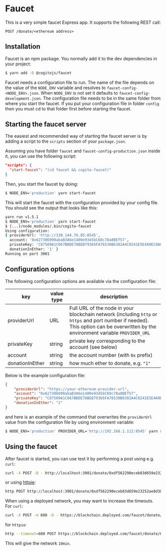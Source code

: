 Faucet
======

This is a very simple faucet Express app. It supports the following REST call:

```
POST /donate/<ethereum address>
```

## Installation

Faucet is an npm package. You normally add it to the dev dependencies in your project:

```bash
$ yarn add -D @cogitojs/faucet
```

Faucet needs a configuration file to run. The name of the file depends on the value of the `NODE_ENV` variable and resolves to `faucet-config-<NODE_ENV>.json`. When `NODE_ENV` is not set it defaults to `faucet-config-development.json`. The configuration file needs to be in the same folder from where you start the faucet. If you put your configuration file in folder `config` then you must cd to that folder first before starting the faucet.

## Starting the faucet server

The easiest and recommended way of starting the faucet server is by adding a script to the `scripts` section of your `package.json`.

Assuming you have folder `faucet` and `faucet-config-production.json` inside it, you can use the following script:

```json
"scripts": {
  "start-faucet": "(cd faucet && cogito-faucet)"
}
```

Then, you start the faucet by doing:

```bash
$ NODE_ENV='production' yarn start-faucet
```

This will start the faucet with the configuration provided by your config file. You should see the output that looks like this:

```bash
yarn run v1.5.1
$ NODE_ENV='production' yarn start-faucet
$ (...)/node_modules/.bin/cogito-faucet
Using configuration:
{ providerUrl: 'http://130.144.76.85:8545',
  account: '0x627306090abaB3A6e1400e9345bC60c78a8BEf57',
  privateKey: 'C87509A1C067BBDE78BEB793E6FA76530B6382A4C0241E5E4A9EC0A0F44DC0D3',
  donationInEther: '1' }
Running on port 3001
```

## Configuration options

The following configuration options are available via the configuration file:

| key  | value type  | description |
|------|----------------|-------------|
| providerUrl | URL | Full URL of the node in your blockchain network (including `http` or `https` and port number if needed). This option can be overwritten by the environment variable `PROVIDER_URL` |
| privateKey | string | private key corresponding to the account (see below) |
| account | string | the account number (with `0x` prefix) |
| donationInEther | string | how much ether to donate, e.g. `"1"` |

Below is the example configuration file:

```json
{
    "providerUrl": "https://your-ethereum-provider-url",
    "account": "0x627306090abaB3A6e1400e9345bC60c78a8BEf57",
    "privateKey": "C87509A1C067BBDE78BEB793E6FA76530B6382A4C0241E5E4A9EC0A0F44DC0D3",
    "donationInEther": "1"
}
```

and here is an example of the command that overwrites the `providerUrl` value from the configuration file by using environment variable:

```bash
$ NODE_ENV='production' PROVIDER_URL='http://192.168.1.112:8545' yarn start-faucet
```

## Using the faucet

After faucet is started, you can use test it by performing a post using e.g. `curl`:

```bash
curl -X POST -D - http://localhost:3001/donate/0xdf562290eceb83d659e23252ae8d38fa0bbc06e8
```

or using [httpie](https://httpie.org):

```bash
http POST http://localhost:3001/donate/0xdf562290eceb83d659e23252ae8d38fa0bbc06e8
```

When using a deployed network, you may want to increase the timeouts. For `curl`:

```bash
curl -X POST -m 600 -D - https://blockchain.deployed.com/faucet/donate/0x6b0be084e6ffc7d6cace8e01e2814c869257c3aa
```

for `httpie`:

```bash
http --timeout=600 POST https://blockchain.deployed.com/faucet/donate/0x6b0be084e6ffc7d6cace8e01e2814c869257c3aa
```

This will give the network `10min`.